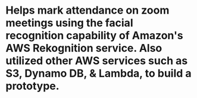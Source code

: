 # Helps mark attendance on zoom meetings using the facial recognition capability of Amazon's AWS Rekognition service. Also utilized other AWS services such as S3, Dynamo DB, & Lambda, to build a prototype.
